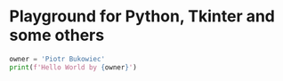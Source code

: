 # Playground for Python, Tkinter and some others
``` python
owner = 'Piotr Bukowiec'
print(f'Hello World by {owner}')
```